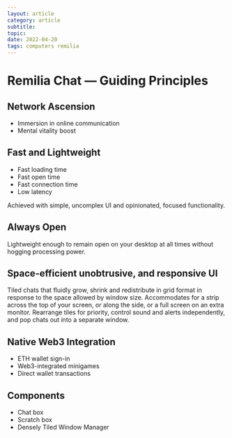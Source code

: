 ```yaml
---
layout: article
category: article
subtitle:
topic: 
date: 2022-04-20
tags: computers remilia
---
```


# Remilia Chat — Guiding Principles

## Network Ascension
- Immersion in online communication
- Mental vitality boost 

## Fast and Lightweight
- Fast loading time
- Fast open time
- Fast connection time
- Low latency

Achieved with simple, uncomplex UI and opinionated, focused functionality.

## Always Open
Lightweight enough to remain open on your desktop at all times without hogging processing power.

## Space-efficient unobtrusive, and responsive UI
Tiled chats that fluidly grow, shrink and redistribute in grid format in response to the space allowed by window size. Accommodates for a strip across the top of your screen, or along the side, or a full screen on an extra monitor. Rearrange tiles for priority, control sound and alerts independently, and pop chats out into a separate window. 

## Native Web3 Integration
- ETH wallet sign-in
- Web3-integrated minigames
- Direct wallet transactions

## Components
- Chat box
- Scratch box
- Densely Tiled Window Manager




